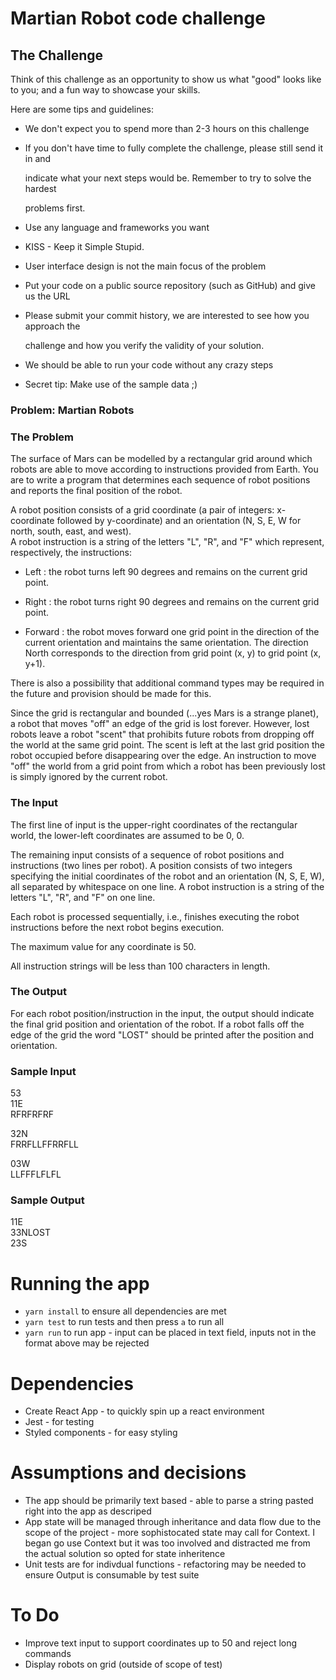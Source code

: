 # Martian Robot code challenge

## The Challenge

Think of this challenge as an opportunity to show us what "good" looks like to you; and a fun way to showcase your skills.

Here are some tips and guidelines:

-   We don't expect you to spend more than 2-3 hours on this challenge

-   If you don't have time to fully complete the challenge, please still send it in and

    indicate what your next steps would be. Remember to try to solve the hardest

    problems first.

-   Use any language and frameworks you want

-   KISS - Keep it Simple Stupid.

-   User interface design is not the main focus of the problem

-   Put your code on a public source repository (such as GitHub) and give us the URL

-   Please submit your commit history, we are interested to see how you approach the

    challenge and how you verify the validity of your solution.

-   We should be able to run your code without any crazy steps

-   Secret tip: Make use of the sample data ;)

### Problem: Martian Robots

### The Problem

The surface of Mars can be modelled by a rectangular grid around which robots are able to move according to instructions provided from Earth. You are to write a program that determines each sequence of robot positions and reports the final position of the robot.

A robot position consists of a grid coordinate (a pair of integers: x-coordinate followed by y-coordinate) and an orientation (N, S, E, W for north, south, east, and west).\
A robot instruction is a string of the letters "L", "R", and "F" which represent, respectively, the instructions:

-   Left : the robot turns left 90 degrees and remains on the current grid point.

-   Right : the robot turns right 90 degrees and remains on the current grid point.

-   Forward : the robot moves forward one grid point in the direction of the current orientation and maintains the same orientation. The direction North corresponds to the direction from grid point (x, y) to grid point (x, y+1).


There is also a possibility that additional command types may be required in the future and provision should be made for this.

Since the grid is rectangular and bounded (...yes Mars is a strange planet), a robot that moves "off" an edge of the grid is lost forever. However, lost robots leave a robot "scent" that prohibits future robots from dropping off the world at the same grid point. The scent is left at the last grid position the robot occupied before disappearing over the edge. An instruction to move "off" the world from a grid point from which a robot has been previously lost is simply ignored by the current robot.

### The Input

The first line of input is the upper-right coordinates of the rectangular world, the lower-left coordinates are assumed to be 0, 0.

The remaining input consists of a sequence of robot positions and instructions (two lines per robot). A position consists of two integers specifying the initial coordinates of the robot and an orientation (N, S, E, W), all separated by whitespace on one line. A robot instruction is a string of the letters "L", "R", and "F" on one line.

Each robot is processed sequentially, i.e., finishes executing the robot instructions before the next robot begins execution.

The maximum value for any coordinate is 50.

All instruction strings will be less than 100 characters in length.

### The Output

For each robot position/instruction in the input, the output should indicate the final grid position and orientation of the robot. If a robot falls off the edge of the grid the word "LOST" should be printed after the position and orientation.

### Sample Input

53 \
11E \
RFRFRFRF 

32N \
FRRFLLFFRRFLL

03W \
LLFFFLFLFL

### Sample Output

11E \
33NLOST \
23S

# Running the app

-   `yarn install` to ensure all dependencies are met
-   `yarn test` to run tests and then press `a` to run all
-   `yarn run` to run app - input can be placed in text field, inputs not in the format above may be rejected

# Dependencies

- Create React App - to quickly spin up a react environment
- Jest - for testing
- Styled components - for easy styling

# Assumptions and decisions

- The app should be primarily text based - able to parse a string pasted right into the app as descriped
- App state will be managed through inheritance and data flow due to the scope of the project - more sophistocated state may call for Context. I began go use Context but it was too involved and distracted me from the actual solution so opted for state inheritence
- Unit tests are for indivdual functions - refactoring may be needed to ensure Output is consumable by test suite

# To Do

- Improve text input to support coordinates up to 50 and reject long commands
- Display robots on grid (outside of scope of test)  

